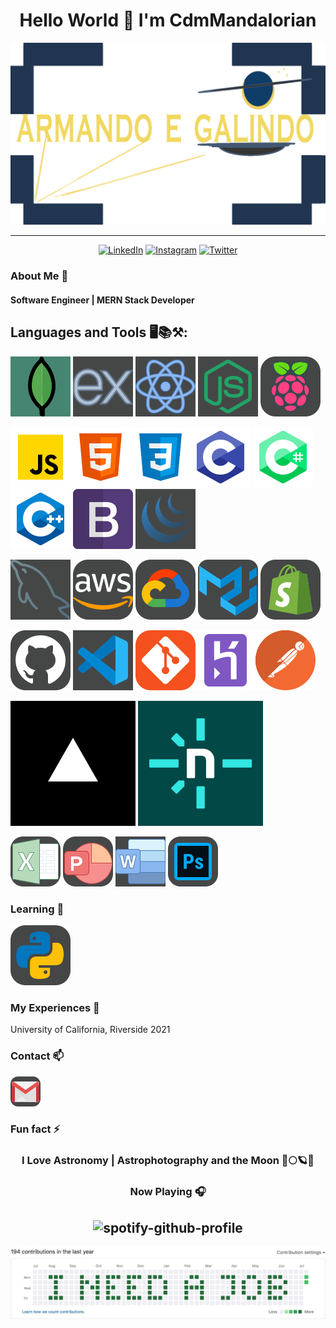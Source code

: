 <div align="center">
<h1>Hello World 👋 I'm CdmMandalorian</h1>
<img src="./logo.png">
<hr>
</div>

<div align='center'>

<a href="https://www.linkedin.com/in/armando-galindo/" target="_blank"><img src="https://img.shields.io/badge/LinkedIn-%230077B5.svg?&style=flat-square&logo=linkedin&logoColor=white" alt="LinkedIn"></a>
<a href="https://www.instagram.com/aegcodes/" target="_blank"><img src="https://img.shields.io/badge/Instagram-%23E4405F.svg?&style=flat-square&logo=instagram&logoColor=white" alt="Instagram"></a>
<a href="https://twitter.com/MandolorCodes/" target="_blank"><img src="https://img.shields.io/badge/Twitter-%231DA1F2.svg?&style=flat-square&logo=twitter&logoColor=white" alt="Twitter"></a>

</div>

<!--

Here are some ideas to get you started:

- 🔭 I’m currently working on ...
- 🌱 I’m currently learning ...
- 👯 I’m looking to collaborate on ...
- 🤔 I’m looking for help with ...
- 💬 Ask me about ...
-->
### About Me 🚀
<h4>Software Engineer | MERN Stack Developer</h4>

<h2>Languages and Tools 🖥️📚⚒️:</h2>

<img src="./icons8-mongodb-a-cross-platform-document-oriented-database-program-96.png"> <img src="./icons8-express-js-96.png"> <img src="./icons8-react-js-96.png"> <img src="./icons8-node-js-96.png"> <img src='./icons8-raspberry-pi-96.png'><br>

<img src="./icons8-javascript-96.png"><img src="./icons8-html-96.png"><img src="./icons8-css-96.png"><img src="./icons8-c-programming-96.png"> <img src='./icons8-c-sharp-logo-2-96.png'> <img src="./icons8-c++-96.png"> <img src="./icons8-bootstrap-a-free-and-open-source-css-framework-96.png"> <img src="./icons8-jquery-96.png">

<img src="./icons8-mysql-96.png"> <img src="./icons8-amazon-web-services-96.png"> <img src="./icons8-google-cloud-96.png"> <img src='./icons8-material-ui-96.png'> <img src="./icons8-shopify-96.png">


<img src='./icons8-github-96.png'> <img src="./icons8-visual-studio-code-2019-96.png"> <img src="./icons8-git-96.png"><img src="./icons8-heroku-96.png"><img src="./icons8-postman-is-the-only-complete-api-development-environment-96.png">

<img src='./vercel.png'> <img src='./netlify.png'>

<img src='./icons8-microsoft-excel-80.png'> <img src='./icons8-microsoft-powerpoint-2019-80.png'> <img src='./icons8-microsoft-word-2019-80.png'> <img src='./icons8-adobe-photoshop-80.png'>


### Learning 🧠
<img src='./icons8-python-96.png'>

### My Experiences 🌟

University of California, Riverside 2021

### Contact 📫 
<a href='mailto:aegtechcodes@gmail.com'><img src='./icons8-gmail-48.png'></a>

### Fun fact ⚡
<h3 align='center'>I Love Astronomy | Astrophotography and the Moon 📸🌕🪐🌌</h3>

<center>

### Now Playing 🎧
![spotify-github-profile](https://spotify-github-profile.vercel.app/api/view?uid=1229299323&cover_image=true&theme=novatorem&show_offline=false&background_color=121212&interchange=false&bar_color=53b14f&bar_color_cover=false)
<br/>
---
</center>

<img src='./I_Need_A_Job.jpg'>
